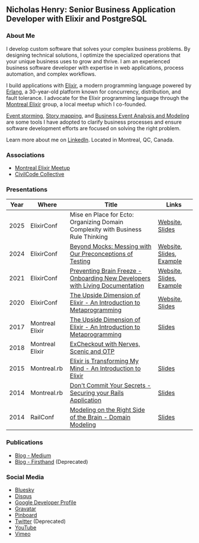 ## Nicholas Henry: Senior Business Application Developer with Elixir and PostgreSQL

### About Me

I develop custom software that solves your complex business problems. By designing technical solutions, I optimize the specialized operations that your unique business uses to grow and thrive. I am an experienced business software developer with expertise in web applications, process automation, and complex workflows.

I build applications with [Elixir](https://elixir-lang.org), a modern programming language powered by [Erlang](https://www.erlang.org), a 30-year-old platform known for concurrency, distribution, and fault tolerance. I advocate for the Elixir programming language through the [Montreal Elixir](https://www.montrealelixir.ca) group, a local meetup which I co-founded.

[Event storming](https://www.eventstorming.com), [Story mapping](https://www.jpattonassociates.com/the-new-backlog/), and [Business Event Analysis and Modeling](https://modelstorming.com) are some tools I have adopted to clarify business processes and ensure software development efforts are focused on solving the right problem.

Learn more about me on [LinkedIn](https://www.linkedin.com/in/nicholasjhenry/). Located in Montreal, QC, Canada.

### Associations

- [Montreal Elixir Meetup](https://www.montrealelixir.ca)
- [CivilCode Collective](https://www.civilcode.io)

### Presentations

| Year | Where           | Title                                                                                                                        | Links                                                                                                                                                                                                                                            |
| ---- | --------------- | ---------------------------------------------------------------------------------------------------------------------------- | ------------------------------------------------------------------------------------------------------------------------------------------------------------------------------------------------------------------------------------------------ |
| 2025 | ElixirConf      | Mise en Place for Ecto: Organizing Domain Complexity with Business Rule Thinking                                             | [Website](https://elixirconf.com/talks/mise-en-place-for-ecto/), [Slides](https://speakerdeck.com/nicholasjhenry/mise-en-place-for-ecto)                                                                |
| 2024 | ElixirConf      | [Beyond Mocks: Messing with Our Preconceptions of Testing](https://youtu.be/Qgi1nF6iZS4?si=OUOKB8CmBq_eKPv0)                 | [Website](https://2024.elixirconf.com/#speakers-presenter-nicholas-henry), [Slides](https://speakerdeck.com/nicholasjhenry/beyond-mocks-messing-with-our-preconceptions-of-testing), [Example](https://github.com/nicholasjhenry/my-umbrella) |
| 2021 | ElixirConf      | [Preventing Brain Freeze - Onboarding New Developers with Living Documentation](https://www.youtube.com/watch?v=EMWWv6RyqMc) | [Website](https://2021.elixirconf.com/#nicholas-henry), [Slides](https://speakerdeck.com/nicholasjhenry/preventing-brain-freeze-onboarding-new-developers-with-living-documentation), [Example](https://github.com/nicholasjhenry/pockets_platform)         |
| 2020 | ElixirConf      | [The Upside Dimension of Elixir - An Introduction to Metaprogramming](https://www.youtube.com/watch?v=EFAgc7YqDP8)           | [Website](https://2020.elixirconf.com/#nicholas-henry), [Slides](https://speakerdeck.com/nicholasjhenry/the-upside-down-dimension-of-elixir-elixirconf)                                                                                                                                                                                           |_
| 2017 | Montreal Elixir | [The Upside Dimension of Elixir - An Introduction to Metaprogramming](https://www.youtube.com/watch?v=xj6yNzcGlEE)           | [Slides](https://speakerdeck.com/nicholasjhenry/the-upside-down-dimension-of-elixir-an-introduction-to-metaprogramming)                                                                                                                     |
| 2018 | Montreal Elixir | [ExCheckout with Nerves, Scenic and OTP](https://www.youtube.com/playlist?list=PLe07JYpYU5F08hA5AyxKQRGzX3POgTBjn)           |                                                                                                                                                                                                                                                  |
| 2015 | Montreal.rb     | [Elixir is Transforming My Mind - An Introduction to Elixir](https://youtu.be/HLO3gP2_06o)                                    | [Slides](https://speakerdeck.com/nicholasjhenry/how-elixir-is-transforming-my-mind)                                                                                                                                                              |
| 2014 | Montreal.rb     | [Don't Commit Your Secrets - Securing your Rails Application](https://youtu.be/npj-7EHYSeI)                                    | [Slides](https://speakerdeck.com/nicholasjhenry/dont-commit-your-secrets)                                                                                                                                                                        |
| 2014 | RailConf        | [Modeling on the Right Side of the Brain - Domain Modeling](https://www.youtube.com/watch?v=ABIvpz50cKU)                     | [Slides](https://speakerdeck.com/nicholasjhenry/modeling-on-the-right-side-of-the-brain)                                                                                                                                                         |

### Publications

- [Blog - Medium](https://medium.com/@nicholasjhenry)
- [Blog - Firsthand](http://blog.firsthand.ca) (Deprecated)

### Social Media

- [Bluesky](https://bsky.app/profile/nicholasjhenry.bsky.social)
- [Disqus](https://disqus.com/by/nicholasjhenry/)
- [Google Developer Profile](https://g.dev/nicholasjhenry)
- [Gravatar](https://en.gravatar.com/nicholasjhenry)
- [Pinboard](https://pinboard.in/u:nicholasjhenry)
- [Twitter](https://twitter.com/nicholasjhenry) (Deprecated)
- [YouTube](https://www.youtube.com/channel/UCNEhwreU783o8dI8B1PH_AQ/playlists?view=1&sort=lad&flow=grid)
- [Vimeo](https://vimeo.com/nicholasjhenry)

<!--
**nicholasjhenry/nicholasjhenry** is a ✨ _special_ ✨ repository because its `README.md` (this file) appears on your GitHub profile.

Here are some ideas to get you started:

- 🔭 I’m currently working on ...
- 🌱 I’m currently learning ...
- 👯 I’m looking to collaborate on ...
- 🤔 I’m looking for help with ...
- 💬 Ask me about ...
- 📫 How to reach me: ...
- 😄 Pronouns: ...
- ⚡ Fun fact: ...
-->
